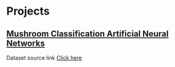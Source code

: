 # Projects

## [Mushroom Classification Artificial Neural Networks](https://github.com/priya5110/Projects/blob/main/MUSHROOM_CLASSIFICATION_KAGGLE.ipynb)

Dataset source link [Click here](https://www.kaggle.com/uciml/mushroom-classification)





